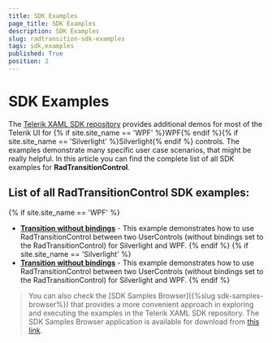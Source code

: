 ```yaml
---
title: SDK Examples
page_title: SDK Examples
description: SDK Examples
slug: radtransition-sdk-examples
tags: sdk,examples
published: True
position: 2
---
```


# SDK Examples

The [Telerik XAML SDK repository](https://github.com/telerik/xaml-sdk/tree/master/) provides additional demos for most of the Telerik UI for {% if site.site_name == 'WPF' %}WPF{% endif %}{% if site.site_name == 'Silverlight' %}Silverlight{% endif %} controls. The examples demonstrate many specific user case scenarios, that might be really helpful. In this article you can find the complete list of all SDK examples for __RadTransitionControl__.

## List of all RadTransitionControl SDK examples:

{% if site.site_name == 'WPF' %}

* __[Transition without bindings](https://github.com/telerik/xaml-sdk/tree/master/TransitionControl/TransitionWithoutBindings)__ - This example demonstrates how to use RadTransitionControl between two UserControls (without bindings set to the RadTransitionControl) for Silverlight and WPF.
{% endif %}
{% if site.site_name == 'Silverlight' %}
* __[Transition without bindings](https://github.com/telerik/xaml-sdk/tree/master/TransitionControl/TransitionWithoutBindings)__ - This example demonstrates how to use RadTransitionControl between two UserControls (without bindings set to the RadTransitionControl) for Silverlight and WPF.
{% endif %}

>You can also check the [SDK Samples Browser]({%slug sdk-samples-browser%}) that provides a more convenient approach in exploring and executing the examples in the Telerik XAML SDK repository. The SDK Samples Browser application is available for download from [this link](http://demos.telerik.com/xaml-sdkbrowser/).